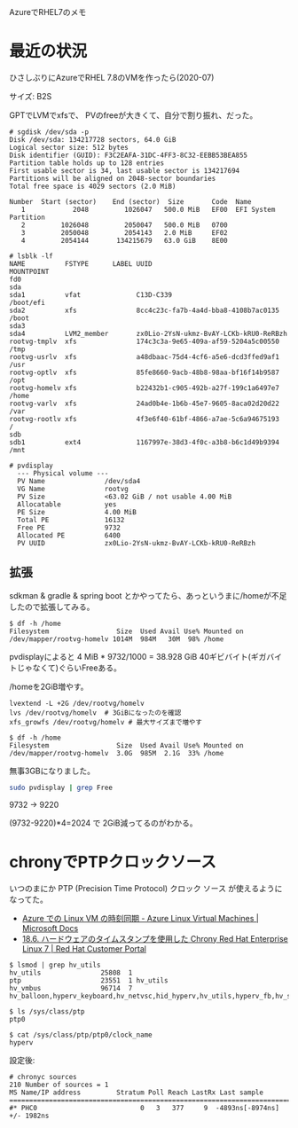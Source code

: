 AzureでRHEL7のメモ 

# 最近の状況

ひさしぶりにAzureでRHEL 7.8のVMを作ったら(2020-07)

サイズ: B2S

GPTでLVMでxfsで、
PVのfreeが大きくて、自分で割り振れ、だった。

```
# sgdisk /dev/sda -p
Disk /dev/sda: 134217728 sectors, 64.0 GiB
Logical sector size: 512 bytes
Disk identifier (GUID): F3C2EAFA-31DC-4FF3-8C32-EEBB53BEA855
Partition table holds up to 128 entries
First usable sector is 34, last usable sector is 134217694
Partitions will be aligned on 2048-sector boundaries
Total free space is 4029 sectors (2.0 MiB)

Number  Start (sector)    End (sector)  Size       Code  Name
   1            2048         1026047   500.0 MiB   EF00  EFI System Partition
   2         1026048         2050047   500.0 MiB   0700
   3         2050048         2054143   2.0 MiB     EF02
   4         2054144       134215679   63.0 GiB    8E00

# lsblk -lf
NAME          FSTYPE      LABEL UUID                                   MOUNTPOINT
fd0
sda
sda1          vfat              C13D-C339                              /boot/efi
sda2          xfs               8cc4c23c-fa7b-4a4d-bba8-4108b7ac0135   /boot
sda3
sda4          LVM2_member       zx0Lio-2YsN-ukmz-BvAY-LCKb-kRU0-ReRBzh
rootvg-tmplv  xfs               174c3c3a-9e65-409a-af59-5204a5c00550   /tmp
rootvg-usrlv  xfs               a48dbaac-75d4-4cf6-a5e6-dcd3ffed9af1   /usr
rootvg-optlv  xfs               85fe8660-9acb-48b8-98aa-bf16f14b9587   /opt
rootvg-homelv xfs               b22432b1-c905-492b-a27f-199c1a6497e7   /home
rootvg-varlv  xfs               24ad0b4e-1b6b-45e7-9605-8aca02d20d22   /var
rootvg-rootlv xfs               4f3e6f40-61bf-4866-a7ae-5c6a94675193   /
sdb
sdb1          ext4              1167997e-38d3-4f0c-a3b8-b6c1d49b9394   /mnt

# pvdisplay
  --- Physical volume ---
  PV Name               /dev/sda4
  VG Name               rootvg
  PV Size               <63.02 GiB / not usable 4.00 MiB
  Allocatable           yes
  PE Size               4.00 MiB
  Total PE              16132
  Free PE               9732
  Allocated PE          6400
  PV UUID               zx0Lio-2YsN-ukmz-BvAY-LCKb-kRU0-ReRBzh
```

## 拡張

sdkman & gradle & spring boot とかやってたら、あっというまに/homeが不足したので拡張してみる。

```
$ df -h /home
Filesystem                 Size  Used Avail Use% Mounted on
/dev/mapper/rootvg-homelv 1014M  984M   30M  98% /home
```

pvdisplayによると
4 MiB * 9732/1000 = 38.928 GiB
40ギビバイト(ギガバイトじゃなくて)ぐらいFreeある。

/homeを2GiB増やす。
```
lvextend -L +2G /dev/rootvg/homelv
lvs /dev/rootvg/homelv  # 3GiBになったのを確認
xfs_growfs /dev/rootvg/homelv # 最大サイズまで増やす
```

```
$ df -h /home
Filesystem                 Size  Used Avail Use% Mounted on
/dev/mapper/rootvg-homelv  3.0G  985M  2.1G  33% /home
```

無事3GBになりました。

```sh
sudo pvdisplay | grep Free
```

9732 -> 9220

(9732-9220)*4=2024 で 2GiB減ってるのがわかる。

# chronyでPTPクロックソース

いつのまにか
PTP (Precision Time Protocol) クロック ソース
が使えるようになってた。

- [Azure での Linux VM の時刻同期 - Azure Linux Virtual Machines | Microsoft Docs](https://docs.microsoft.com/ja-jp/azure/virtual-machines/linux/time-sync#configuration-options)
- [18.6. ハードウェアのタイムスタンプを使用した Chrony Red Hat Enterprise Linux 7 | Red Hat Customer Portal](https://access.redhat.com/documentation/ja-jp/red_hat_enterprise_linux/7/html/system_administrators_guide/sect-hw_timestamping)

```
$ lsmod | grep hv_utils
hv_utils               25808  1
ptp                    23551  1 hv_utils
hv_vmbus               96714  7 hv_balloon,hyperv_keyboard,hv_netvsc,hid_hyperv,hv_utils,hyperv_fb,hv_storvsc

$ ls /sys/class/ptp
ptp0

$ cat /sys/class/ptp/ptp0/clock_name
hyperv
```

設定後:
```
# chronyc sources
210 Number of sources = 1
MS Name/IP address         Stratum Poll Reach LastRx Last sample
===============================================================================
#* PHC0                          0   3   377     9  -4893ns[-8974ns] +/- 1982ns
```
